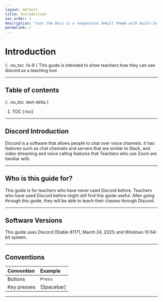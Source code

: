 ```yaml
---
layout: default
title: Introduction
nav_order: 1
description: "Just the Docs is a responsive Jekyll theme with built-in search that is easily customizable and hosted on GitHub Pages."
permalink: /
---
```


# Introduction
{: .no_toc .fs-9 }
This guide is intended to show teachers how they can use discord as a teaching tool. 

---

## Table of contents
{: .no_toc .text-delta }

1. TOC
{:toc}

---

## Discord Introduction

Discord is a software that allows people to chat over voice channels. It has features such as chat channels and servers that are similar to Slack, and video streaming and voice calling features that Teachers who use Zoom are familiar with.

---

## Who is this guide for?

This guide is for teachers who have never used Discord before. Teachers who have used Discord before might still find this guide useful. After going through this guide, they will be able to teach their classes through Discord. 

---

## Software Versions

This guide uses Discord (Stable 81171, March 24, 2021) and Windows 10 64-bit system.

---

## Conventions

|Convention      | Example    |
|:---------------|:-----------|
|Buttons         | `Press`    |
|Key presses     | [Spacebar] |

---
